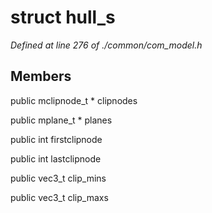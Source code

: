 # struct hull_s

*Defined at line 276 of ./common/com_model.h*

## Members

public mclipnode_t * clipnodes

public mplane_t * planes

public int firstclipnode

public int lastclipnode

public vec3_t clip_mins

public vec3_t clip_maxs




